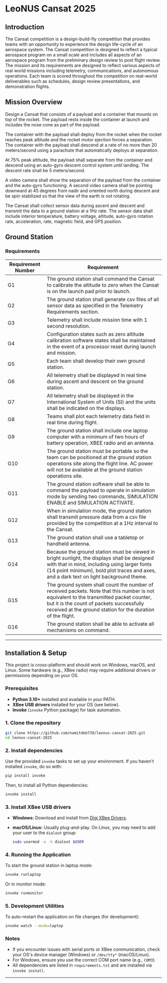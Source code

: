 # LeoNUS Cansat 2025

## Introduction

The Cansat competition is a design-build-fly competition that provides teams with an opportunity to experience the design life-cycle of an aerospace system. The Cansat competition is designed to reflect a typical aerospace program on a small scale and includes all aspects of an aerospace program from the preliminary design review to post flight review. The mission and its requirements are designed to reflect various aspects of real world missions including telemetry, communications, and autonomous operations. Each team is scored throughout the competition on real-world deliverables such as schedules, design review presentations, and demonstration flights.

## Mission Overview

Design a Cansat that consists of a payload and a container that mounts on top of the rocket. The payload rests inside the container at launch and includes the nose cone as part of the payload.

The container with the payload shall deploy from the rocket when the rocket reaches peak altitude and the rocket motor ejection forces a separation. The container with the payload shall descend at a rate of no more than 20 meters/second using a parachute that automatically deploys at separation.

At 75% peak altitude, the payload shall separate from the container and descend using an auto-gyro descent control system until landing. The descent rate shall be 5 meters/second.

A video camera shall show the separation of the payload from the container and the auto-gyro functioning. A second video camera shall be pointing downward at 45 degrees from nadir and oriented north during descent and be spin stabilized so that the view of the earth is not rotating.

The Cansat shall collect sensor data during ascent and descent and transmit the data to a ground station at a 1Hz rate. The sensor data shall include interior temperature, battery voltage, altitude, auto-gyro rotation rate, acceleration, rate, magnetic field, and GPS position.

## Ground Station

### Requirements

| Requirement Number | Requirement |
|--------------------|-------------|
| G1 | The ground station shall command the Cansat to calibrate the altitude to zero when the Cansat is on the launch pad prior to launch. |
| G2 | The ground station shall generate csv files of all sensor data as specified in the Telemetry Requirements section. |
| G3 | Telemetry shall include mission time with 1 second resolution. |
| G4 | Configuration states such as zero altitude calibration software states shall be maintained in the event of a processor reset during launch and mission. |
| G5 | Each team shall develop their own ground station. |
| G6 | All telemetry shall be displayed in real time during ascent and descent on the ground station. |
| G7 | All telemetry shall be displayed in the International System of Units (SI) and the units shall be indicated on the displays. |
| G8 | Teams shall plot each telemetry data field in real time during flight. |
| G9 | The ground station shall include one laptop computer with a minimum of two hours of battery operation, XBEE radio and an antenna. |
| G10 | The ground station must be portable so the team can be positioned at the ground station operations site along the flight line. AC power will not be available at the ground station operations site. |
| G11 | The ground station software shall be able to command the payload to operate in simulation mode by sending two commands, SIMULATION ENABLE and SIMULATION ACTIVATE. |
| G12 | When in simulation mode, the ground station shall transmit pressure data from a csv file provided by the competition at a 1Hz interval to the Cansat. |
| G13 | The ground station shall use a tabletop or handheld antenna. |
| G14 | Because the ground station must be viewed in bright sunlight, the displays shall be designed with that in mind, including using larger fonts (14 point minimum), bold plot traces and axes, and a dark text on light background theme. |
| G15 | The ground system shall count the number of received packets. Note that this number is not equivalent to the transmitted packet counter, but it is the count of packets successfully received at the ground station for the duration of the flight. |
| G16 | The ground station shall be able to activate all mechanisms on command. |

---

## Installation & Setup

This project is cross-platform and should work on Windows, macOS, and Linux. Some hardware (e.g., XBee radio) may require additional drivers or permissions depending on your OS.

### Prerequisites

- **Python 3.10+** installed and available in your PATH.
- **XBee USB drivers** installed for your OS (see below).
- **Invoke** (`invoke` Python package) for task automation.

### 1. Clone the repository

```sh
git clone https://github.com/namitdeb739/leonus-cansat-2025.git
cd leonus-cansat-2025
```

### 2. Install dependencies

Use the provided `invoke` tasks to set up your environment.
If you haven't installed `invoke`, do so with:

```sh
pip install invoke
```

Then, to install all Python dependencies:

```sh
invoke install
```

### 3. Install XBee USB drivers

- **Windows:** Download and install from [Digi XBee Drivers](https://www.digi.com/support/knowledge-base/xctu-drivers).
- **macOS/Linux:** Usually plug-and-play. On Linux, you may need to add your user to the `dialout` group:

  ```sh
  sudo usermod -a -G dialout $USER
  ```

### 4. Running the Application

To start the ground station in laptop mode:

```sh
invoke runlaptop
```

Or in monitor mode:

```sh
invoke runmonitor
```

### 5. Development Utilities

To auto-restart the application on file changes (for development):

```sh
invoke watch --mode=laptop
```

### Notes

- If you encounter issues with serial ports or XBee communication, check your OS's device manager (Windows) or `/dev/tty*` (macOS/Linux).
- For Windows, ensure you use the correct COM port name (e.g., `COM3`).
- All dependencies are listed in `requirements.txt` and are installed via `invoke install`.

---
